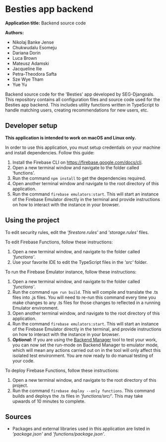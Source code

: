 # Besties app backend

**Application title:** Backend source code

**Authors:**
* Nikolaj Banke Jense
* Chukwudalu Esomeju
* Dariana Dorin
* Luca Brown
* Mateusz Adamski
* Jacqueline Ilie
* Petra-Theodora Safta
* Sze Wye Tham
* Yue Yu


Backend source code for the 'Besties' app developed by SEG-Djangoals.
This repository contains all configuration files and source code used for the Besties app backend. This includes utility functions written in TypeScript to handle matching users, creating recommendations for new users, etc.

## Developer setup
**This application is intended to work on macOS and Linux only.** 

In order to use this application, you must setup credentials on your machine and install dependencies. Follow this guide:
1.	Install the Firebase CLI on https://firebase.google.com/docs/cli.
2.	Open a new terminal window and navigate to the folder called ‘functions’. 
3.	Run the command `npm install` to get the dependencies required. 
4.	Open another terminal window and navigate to the root directory of this application.
5.	Run the command `firebase emulators:start`. This will start an instance of the Firebase Emulator directly in the terminal and provide instructions on how to interact with the instance in your browser.


## Using the project
To edit security rules, edit the *'firestore.rules'* and *'storage.rules'* files.

To edit Firebase Functions, follow these instructions:
1. Open a new terminal window, and navigate to the folder called *'functions'*.
2. Use your favorite IDE to edit the TypeScript files in the *'src'* folder.

To run the Firebase Emulator instance, follow these instructions:
1. Open a new terminal window, and navigate to the folder called *'functions'*.
2. Run the command `npm run build`. This will compile and translate the .ts files into .js files. You will need to re-run this command every time you make changes to any .ts files for those changes to reflected in a running Emulator environment.
3. Open another terminal window, and navigate to the root directory of this application.
4. Run the command `firebase emulators:start`. This will start an instance of the Firebase Emulator directly in the terminal, and provide instructions on how to interact with the instance in your browser.
5. ***Optional:*** If you are using the [Backend Manager](https://github.com/nikolajjensen/besties-backend-manager) tool to test your work, you can now set the run-mode on Backend Manager to emulator mode, which will mean any actions carried out on in the tool will only affect this isolated test environment. You are now ready to do manual testing of your code.

To deploy Firebase Functions, follow these instructions:
1. Open a new terminal window, and navigate to the root directory of this project.
2. Run the command `firebase deploy --only functions`. This command builds and deploys the .ts files in *'functions/src/'*. This may take upwards of 10 minutes to complete.

## Sources
* Packages and external libraries used in this application are listed in *'package.json'* and *'functions/package.json'*.